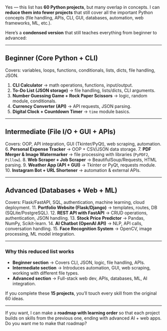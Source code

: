 Yes — this list has **60 Python projects**, but many overlap in concepts.
I can **reduce them into fewer projects** that still cover all the important Python concepts (file handling, APIs, CLI, GUI, databases, automation, web frameworks, ML, etc.).

Here’s a **condensed version** that still teaches everything from beginner to advanced:

---

## **Beginner (Core Python + CLI)**

Covers: variables, loops, functions, conditionals, lists, dicts, file handling, JSON.

1. **CLI Calculator** → math operations, functions, input/output.
2. **To-Do List (JSON storage)** → file handling, lists/dicts, CLI arguments.
3. **Number Guessing Game + Rock Paper Scissors** → logic, random module, conditionals.
4. **Currency Converter (API)** → API requests, JSON parsing.
5. **Digital Clock + Countdown Timer** → `time` module basics.

---

## **Intermediate (File I/O + GUI + APIs)**

Covers: OOP, API integration, GUI (Tkinter/PyQt), web scraping, automation.
6\. **Personal Expense Tracker** → OOP + CSV/JSON data storage.
7\. **PDF Merger & Image Watermarker** → file processing with libraries (`PyPDF2`, `Pillow`).
8\. **Web Scraper + Job Scraper** → BeautifulSoup/Requests, HTML parsing.
9\. **Weather App (API + GUI)** → Tkinter or PyQt, requests module.
10\. **Instagram Bot + URL Shortener** → automation & external APIs.

---

## **Advanced (Databases + Web + ML)**

Covers: Flask/FastAPI, SQL, authentication, machine learning, cloud deployment.
11\. **Portfolio Website (Flask/Django)** → templates, routes, DB (SQLite/PostgreSQL).
12\. **REST API with FastAPI** → CRUD operations, authentication, JSON handling.
13\. **Stock Price Predictor** → Pandas, NumPy, Scikit-learn.
14\. **AI Chatbot (OpenAI API)** → NLP, API calls, conversation handling.
15\. **Face Recognition System** → OpenCV, image processing, ML model integration.

---

### **Why this reduced list works**

* **Beginner section** → Covers CLI, JSON, logic, file handling, APIs.
* **Intermediate section** → Introduces automation, GUI, web scraping, working with different file types.
* **Advanced section** → Full-stack web dev, APIs, databases, ML, AI integration.

If you complete these **15 projects**, you’ll touch every skill from the original 60 ideas.

---

If you want, I can make a **roadmap with learning order** so that each project builds on skills from the previous one, ending with advanced AI + web apps.
Do you want me to make that roadmap?
